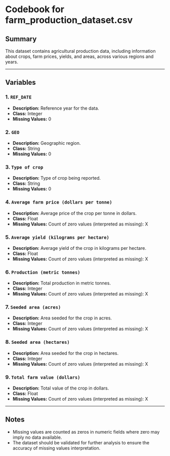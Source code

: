 # Codebook for **farm_production_dataset.csv**

## Summary
This dataset contains agricultural production data, including information about crops, farm prices, yields, and areas, across various regions and years.

---

## Variables

### 1. `REF_DATE`
- **Description:** Reference year for the data.
- **Class:** Integer
- **Missing Values:** 0

### 2. `GEO`
- **Description:** Geographic region.
- **Class:** String
- **Missing Values:** 0

### 3. `Type of crop`
- **Description:** Type of crop being reported.
- **Class:** String
- **Missing Values:** 0

### 4. `Average farm price (dollars per tonne)`
- **Description:** Average price of the crop per tonne in dollars.
- **Class:** Float
- **Missing Values:** Count of zero values (interpreted as missing): X

### 5. `Average yield (kilograms per hectare)`
- **Description:** Average yield of the crop in kilograms per hectare.
- **Class:** Float
- **Missing Values:** Count of zero values (interpreted as missing): X

### 6. `Production (metric tonnes)`
- **Description:** Total production in metric tonnes.
- **Class:** Integer
- **Missing Values:** Count of zero values (interpreted as missing): X

### 7. `Seeded area (acres)`
- **Description:** Area seeded for the crop in acres.
- **Class:** Integer
- **Missing Values:** Count of zero values (interpreted as missing): X

### 8. `Seeded area (hectares)`
- **Description:** Area seeded for the crop in hectares.
- **Class:** Integer
- **Missing Values:** Count of zero values (interpreted as missing): X

### 9. `Total farm value (dollars)`
- **Description:** Total value of the crop in dollars.
- **Class:** Float
- **Missing Values:** Count of zero values (interpreted as missing): X

---

## Notes
- Missing values are counted as zeros in numeric fields where zero may imply no data available.
- The dataset should be validated for further analysis to ensure the accuracy of missing values interpretation.
